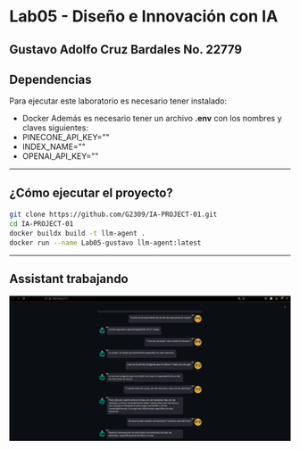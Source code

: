 # Lab05 - Diseño e Innovación con IA
Gustavo Adolfo Cruz Bardales
No. 22779
---
## Dependencias 
Para ejecutar este laboratorio es necesario tener instalado:
- Docker
Además es necesario tener un archivo **.env** con los nombres y claves siguientes:
- PINECONE_API_KEY=""
- INDEX_NAME=""
- OPENAI_API_KEY=""
---
## ¿Cómo ejecutar el proyecto?
```sh
git clone https://github.com/G2309/IA-PROJECT-01.git
cd IA-PROJECT-01
docker buildx build -t llm-agent .
docker run --name Lab05-gustavo llm-agent:latest
```
---
## Assistant trabajando 
![Evidencia del assistant](./images/Conversation.jpg)
